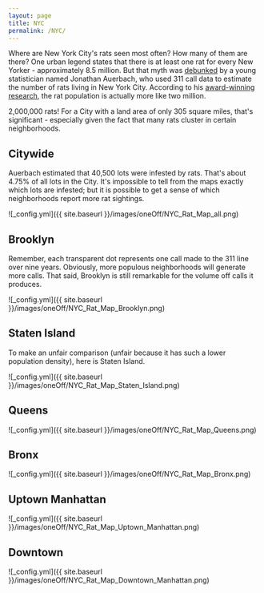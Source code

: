 ```yaml
---
layout: page
title: NYC
permalink: /NYC/
---
```


Where are New York City's rats seen most often? How many of them are there? One urban legend states that there is at least one rat for every New Yorker - approximately 8.5 million. But that myth was [debunked](http://www.nytimes.com/2014/11/06/nyregion/8-million-rats-in-new-york-data-suggest-that-legend-is-flawed.html?_r=0) by a young statistician named Jonathan Auerbach, who used 311 call data to estimate the number of rats living in New York City. According to his [award-winning research](http://onlinelibrary.wiley.com/store/10.1111/j.1740-9713.2014.00764.x/asset/sign764.pdf;jsessionid=0B57CD44148F76769EFF4C0F738CB31B.f03t01?v=1&t=i653uwza&s=e8bf02da98f38e671bfea957e71df2b60aeca37e), the rat population is actually more like two million.

2,000,000 rats! For a City with a land area of only 305 square miles, that's significant - especially given the fact that many rats cluster in certain neighborhoods.        

## Citywide 

Auerbach estimated that 40,500 lots were infested by rats. That's about 4.75% of all lots in the City. It's impossible to tell from the maps exactly which lots are infested; but it is possible to get a sense of which neighborhoods report more rat sightings.  

![_config.yml]({{ site.baseurl }}/images/oneOff/NYC_Rat_Map_all.png) 

## Brooklyn

Remember, each transparent dot represents one call made to the 311 line over nine years. Obviously, more populous neighborhoods will generate more calls. That said, Brooklyn is still remarkable for the volume off calls it produces. 

![_config.yml]({{ site.baseurl }}/images/oneOff/NYC_Rat_Map_Brooklyn.png)

## Staten Island

To make an unfair comparison (unfair because it has such a lower population density), here is Staten Island.

![_config.yml]({{ site.baseurl }}/images/oneOff/NYC_Rat_Map_Staten_Island.png)

## Queens

![_config.yml]({{ site.baseurl }}/images/oneOff/NYC_Rat_Map_Queens.png)

## Bronx

![_config.yml]({{ site.baseurl }}/images/oneOff/NYC_Rat_Map_Bronx.png)

## Uptown Manhattan

![_config.yml]({{ site.baseurl }}/images/oneOff/NYC_Rat_Map_Uptown_Manhattan.png)

## Downtown

![_config.yml]({{ site.baseurl }}/images/oneOff/NYC_Rat_Map_Downtown_Manhattan.png)


